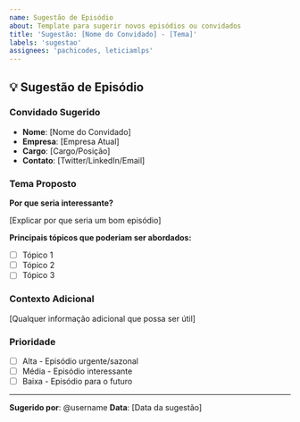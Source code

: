 ```yaml
---
name: Sugestão de Episódio
about: Template para sugerir novos episódios ou convidados
title: 'Sugestão: [Nome do Convidado] - [Tema]'
labels: 'sugestao'
assignees: 'pachicodes, leticiamlps'
---
```


## 💡 Sugestão de Episódio

### Convidado Sugerido

- **Nome**: [Nome do Convidado]
- **Empresa**: [Empresa Atual]
- **Cargo**: [Cargo/Posição]
- **Contato**: [Twitter/LinkedIn/Email]

### Tema Proposto

**Por que seria interessante?**

[Explicar por que seria um bom episódio]

**Principais tópicos que poderiam ser abordados:**

- [ ] Tópico 1
- [ ] Tópico 2
- [ ] Tópico 3

### Contexto Adicional

[Qualquer informação adicional que possa ser útil]

### Prioridade

- [ ] Alta - Episódio urgente/sazonal
- [ ] Média - Episódio interessante
- [ ] Baixa - Episódio para o futuro

---

**Sugerido por**: @username
**Data**: [Data da sugestão]
